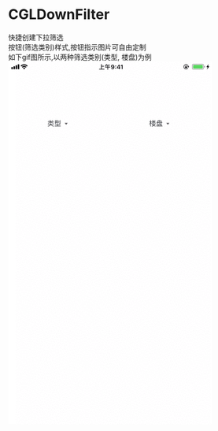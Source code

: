 # CGLDownFilter
快捷创建下拉筛选  
按钮(筛选类别)样式,按钮指示图片可自由定制  
如下gif图所示,以两种筛选类别(类型, 楼盘)为例      
![Image text](https://raw.githubusercontent.com/cglwxn/CGLDownFilter/master/CGLDownFilter/CGLDownFilter/images/downFilterGif.gif)
